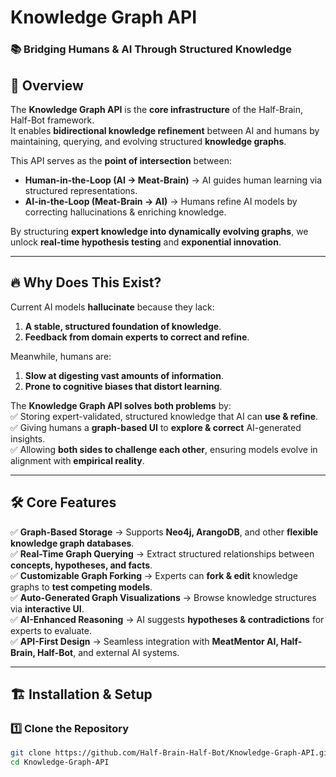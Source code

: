 # Knowledge Graph API  
### 📚 Bridging Humans & AI Through Structured Knowledge  

## 🚀 Overview  
The **Knowledge Graph API** is the **core infrastructure** of the Half-Brain, Half-Bot framework.  
It enables **bidirectional knowledge refinement** between AI and humans by maintaining, querying, and evolving structured **knowledge graphs**.  

This API serves as the **point of intersection** between:  
- **Human-in-the-Loop (AI → Meat-Brain)** → AI guides human learning via structured representations.  
- **AI-in-the-Loop (Meat-Brain → AI)** → Humans refine AI models by correcting hallucinations & enriching knowledge.  

By structuring **expert knowledge into dynamically evolving graphs**, we unlock **real-time hypothesis testing** and **exponential innovation**.

---

## 🔥 Why Does This Exist?  
Current AI models **hallucinate** because they lack:  
1. **A stable, structured foundation of knowledge**.  
2. **Feedback from domain experts to correct and refine**.  

Meanwhile, humans are:  
1. **Slow at digesting vast amounts of information**.  
2. **Prone to cognitive biases that distort learning**.  

The **Knowledge Graph API solves both problems** by:  
✅ Storing expert-validated, structured knowledge that AI can **use & refine**.  
✅ Giving humans a **graph-based UI** to **explore & correct** AI-generated insights.  
✅ Allowing **both sides to challenge each other**, ensuring models evolve in alignment with **empirical reality**.

---

## 🛠️ Core Features  

✅ **Graph-Based Storage** → Supports **Neo4j, ArangoDB**, and other **flexible knowledge graph databases**.  
✅ **Real-Time Graph Querying** → Extract structured relationships between **concepts, hypotheses, and facts**.  
✅ **Customizable Graph Forking** → Experts can **fork & edit** knowledge graphs to **test competing models**.  
✅ **Auto-Generated Graph Visualizations** → Browse knowledge structures via **interactive UI**.  
✅ **AI-Enhanced Reasoning** → AI suggests **hypotheses & contradictions** for experts to evaluate.  
✅ **API-First Design** → Seamless integration with **MeatMentor AI, Half-Brain, Half-Bot**, and external AI systems.

---

## 🏗️ Installation & Setup  

### 1️⃣ **Clone the Repository**  
```bash
git clone https://github.com/Half-Brain-Half-Bot/Knowledge-Graph-API.git
cd Knowledge-Graph-API
